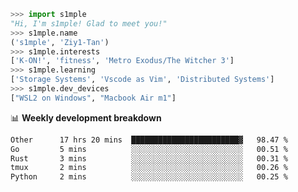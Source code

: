 ```python
>>> import s1mple
"Hi, I'm s1mple! Glad to meet you!"
>>> s1mple.name
('s1mple', 'Ziy1-Tan')
>>> s1mple.interests
['K-ON!', 'fitness', 'Metro Exodus/The Witcher 3']
>>> s1mple.learning
['Storage Systems', 'Vscode as Vim', 'Distributed Systems']
>>> s1mple.dev_devices
["WSL2 on Windows", "Macbook Air m1"]
```
📊 **Weekly development breakdown**
<!--START_SECTION:waka-->

```txt
Other      17 hrs 20 mins  ████████████████████████▓   98.47 %
Go         5 mins          ░░░░░░░░░░░░░░░░░░░░░░░░░   00.51 %
Rust       3 mins          ░░░░░░░░░░░░░░░░░░░░░░░░░   00.31 %
tmux       2 mins          ░░░░░░░░░░░░░░░░░░░░░░░░░   00.26 %
Python     2 mins          ░░░░░░░░░░░░░░░░░░░░░░░░░   00.25 %
```

<!--END_SECTION:waka-->
